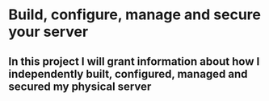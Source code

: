 # Build, configure, manage and secure your server

## In this project I will grant information about how I independently built, configured, managed and secured my physical server

